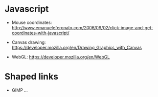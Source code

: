 # Javascript #

  * Mouse coordinates: http://www.emanueleferonato.com/2006/09/02/click-image-and-get-coordinates-with-javascript/

  * Canvas drawing: https://developer.mozilla.org/en/Drawing_Graphics_with_Canvas

  * WebGL: https://developer.mozilla.org/en/WebGL

# Shaped links #

  * GIMP ...